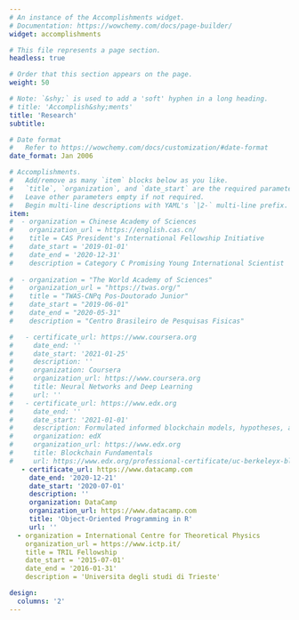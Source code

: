```yaml
---
# An instance of the Accomplishments widget.
# Documentation: https://wowchemy.com/docs/page-builder/
widget: accomplishments

# This file represents a page section.
headless: true

# Order that this section appears on the page.
weight: 50

# Note: `&shy;` is used to add a 'soft' hyphen in a long heading.
# title: 'Accomplish&shy;ments'
title: 'Research'
subtitle:

# Date format
#   Refer to https://wowchemy.com/docs/customization/#date-format
date_format: Jan 2006

# Accomplishments.
#   Add/remove as many `item` blocks below as you like.
#   `title`, `organization`, and `date_start` are the required parameters.
#   Leave other parameters empty if not required.
#   Begin multi-line descriptions with YAML's `|2-` multi-line prefix.
item:
#  - organization = Chinese Academy of Sciences
#    organization_url = https://english.cas.cn/
#    title = CAS President's International Fellowship Initiative
#    date_start = '2019-01-01'
#    date_end = '2020-12-31'
#    description = Category C Promising Young International Scientist
    
#  - organization = "The World Academy of Sciences"
#    organization_url = "https://twas.org/"
#    title = "TWAS-CNPq Pos-Doutorado Junior"
#    date_start = "2019-06-01"
#    date_end = "2020-05-31"
#    description = "Centro Brasileiro de Pesquisas Fisicas"  

#   - certificate_url: https://www.coursera.org
#     date_end: ''
#     date_start: '2021-01-25'
#     description: ''
#     organization: Coursera
#     organization_url: https://www.coursera.org
#     title: Neural Networks and Deep Learning
#     url: ''
#   - certificate_url: https://www.edx.org
#     date_end: ''
#     date_start: '2021-01-01'
#     description: Formulated informed blockchain models, hypotheses, and use cases.
#     organization: edX
#     organization_url: https://www.edx.org
#     title: Blockchain Fundamentals
#     url: https://www.edx.org/professional-certificate/uc-berkeleyx-blockchain-fundamentals
   - certificate_url: https://www.datacamp.com
     date_end: '2020-12-21'
     date_start: '2020-07-01'
     description: ''
     organization: DataCamp
     organization_url: https://www.datacamp.com
     title: 'Object-Oriented Programming in R'
     url: ''
  - organization = International Centre for Theoretical Physics
    organization_url = https://www.ictp.it/
    title = TRIL Fellowship
    date_start = '2015-07-01'
    date_end = '2016-01-31'
    description = 'Universita degli studi di Trieste'

design:
  columns: '2'
---
```

 
